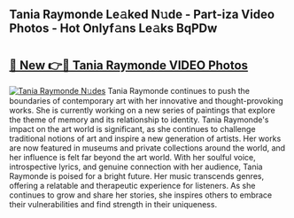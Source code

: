 ## Tania Raymonde Le𝚊ked N𝚞de - Part-iza Video Photos - Hot Onlyf𝚊ns Le𝚊ks BqPDw

# <h2><a href="http://ab65108.deff.icu/?id=Tania+Raymonde">🔗 New 👉🔴 Tania Raymonde VIDEO Photos</a></h2>

[![Tania Raymonde N𝚞des](https://i.imgur.com/rIISA9y.gif)](http://ab65108.deff.icu/?id=Tania+Raymonde)
Tania Raymonde continues to push the boundaries of contemporary art with her innovative and thought-provoking works. She is currently working on a new series of paintings that explore the theme of memory and its relationship to identity. Tania Raymonde's impact on the art world is significant, as she continues to challenge traditional notions of art and inspire a new generation of artists. Her works are now featured in museums and private collections around the world, and her influence is felt far beyond the art world. With her soulful voice, introspective lyrics, and genuine connection with her audience, Tania Raymonde is poised for a bright future. Her music transcends genres, offering a relatable and therapeutic experience for listeners. As she continues to grow and share her stories, she inspires others to embrace their vulnerabilities and find strength in their uniqueness.

